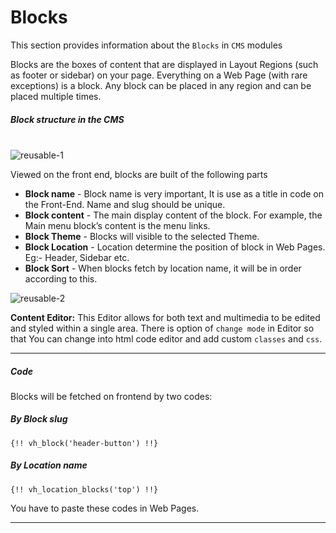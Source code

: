# Blocks

This section provides information about the `Blocks` in `CMS` modules

Blocks are the boxes of content that are displayed in Layout Regions (such as footer or sidebar) on your page. Everything on a Web Page (with rare exceptions) is a block. Any block can be placed in any region and can be placed multiple times.


##### Block structure in the CMS
<br/>
<img :src="$withBase('/images/reusable-1.png')" alt="reusable-1">


Viewed on the front end, blocks are built of the following parts

- **Block name** - Block name is very important, It is use as a title in code on the Front-End. Name and slug should be unique.
- **Block content** - The main display content of the block. For example, the Main menu block’s content is the menu links.
- **Block Theme** - Blocks will visible to the selected Theme.
- **Block Location** - Location determine the position of block in Web Pages. Eg:- Header, Sidebar etc.
- **Block Sort** - When blocks fetch by location name, it will be in order according to this.

<img :src="$withBase('/images/reusable-2.png')" alt="reusable-2">

**Content Editor:** This Editor allows for both text and multimedia to be edited and styled within a single area. There is option of `change mode` in Editor so that You can change into html code editor and add custom `classes` and `css`.

------


##### Code

Blocks will be fetched on frontend by two codes:

##### By Block slug

```
{!! vh_block('header-button') !!}
```


##### By Location name

```
{!! vh_location_blocks('top') !!}
```


You have to paste these codes in Web Pages.

------